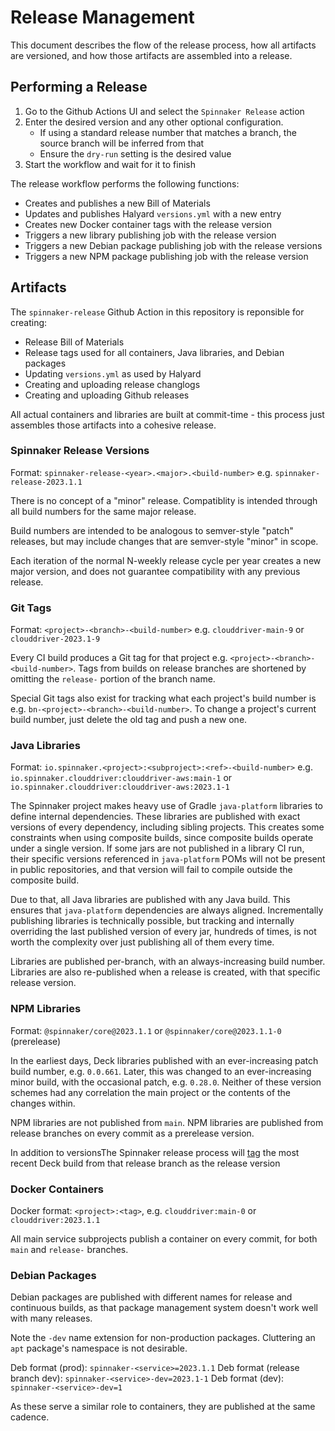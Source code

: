 # Release Management

This document describes the flow of the release process, how all artifacts are versioned, and how those artifacts are assembled into a release.



## Performing a Release

1. Go to the Github Actions UI and select the `Spinnaker Release` action
2. Enter the desired version and any other optional configuration.  
    - If using a standard release number that matches a branch, the source branch will be inferred from that
    - Ensure the `dry-run` setting is the desired value
3. Start the workflow and wait for it to finish

The release workflow performs the following functions:
- Creates and publishes a new Bill of Materials
- Updates and publishes Halyard `versions.yml` with a new entry
- Creates new Docker container tags with the release version
- Triggers a new library publishing job with the release version
- Triggers a new Debian package publishing job with the release versions
- Triggers a new NPM package publishing job with the release version

## Artifacts

The `spinnaker-release` Github Action in this repository is reponsible for creating:

- Release Bill of Materials
- Release tags used for all containers, Java libraries, and Debian packages
- Updating `versions.yml` as used by Halyard
- Creating and uploading release changlogs
- Creating and uploading Github releases

All actual containers and libraries are built at commit-time - this process just assembles those artifacts into a cohesive release.

### Spinnaker Release Versions

Format: `spinnaker-release-<year>.<major>.<build-number>` e.g. `spinnaker-release-2023.1.1` 

There is no concept of a "minor" release.  Compatiblity is intended through all build numbers for the same major release.  

Build numbers are intended to be analogous to semver-style "patch" releases, but may include changes that are semver-style "minor" in scope. 

Each iteration of the normal N-weekly release cycle per year creates a new major version, and does not guarantee compatibility with any previous release.  

### Git Tags

Format: `<project>-<branch>-<build-number>` e.g. `clouddriver-main-9` or `clouddriver-2023.1-9`

Every CI build produces a Git tag for that project e.g. `<project>-<branch>-<build-number>`.  Tags from builds on release branches are shortened by omitting the `release-` portion of the branch name.

Special Git tags also exist for tracking what each project's build number is e.g. `bn-<project>-<branch>-<build-number>`.  To change a project's current build number, just delete the old tag and push a new one.  

### Java Libraries

Format: `io.spinnaker.<project>:<subproject>:<ref>-<build-number>` e.g. `io.spinnaker.clouddriver:clouddriver-aws:main-1` or `io.spinnaker.clouddriver:clouddriver-aws:2023.1-1`

The Spinnaker project makes heavy use of Gradle `java-platform` libraries to define internal dependencies.  These libraries are published with exact versions of every dependency, including sibling projects.  This creates some constraints when using composite builds, since composite builds operate under a single version.  If some jars are not published in a library CI run, their specific versions referenced in `java-platform` POMs will not be present in public repositories, and that version will fail to compile outside the composite build.   

Due to that, all Java libraries are published with any Java build.  This ensures that `java-platform` dependencies are always aligned.  Incrementally publishing libraries is technically possible, but tracking and internally overriding the last published version of every jar, hundreds of times, is not worth the complexity over just publishing all of them every time.

Libraries are published per-branch, with an always-increasing build number.  Libraries are also re-published when a release is created, with that specific release version.

### NPM Libraries

Format: `@spinnaker/core@2023.1.1` or `@spinnaker/core@2023.1.1-0` (prerelease)

In the earliest days, Deck libraries published with an ever-increasing patch build number, e.g. `0.0.661`.  Later, this was changed to an ever-increasing minor build, with the occasional patch, e.g. `0.28.0`.  Neither of these version schemes had any correlation the main project or the contents of the changes within.  

NPM libraries are not published from `main`.  NPM libraries are published from release branches on every commit as a prerelease version.  

In addition to versionsThe Spinnaker release process will [tag](https://docs.npmjs.com/cli/v10/commands/npm-dist-tag) the most recent Deck build from that release branch as the release version

### Docker Containers

Docker format: `<project>:<tag>`, e.g. `clouddriver:main-0` or `clouddriver:2023.1.1`

All main service subprojects publish a container on every commit, for both `main` and `release-` branches.  

### Debian Packages

Debian packages are published with different names for release and continuous builds, as that package management system doesn't work well with many releases.

Note the `-dev` name extension for non-production packages.  Cluttering an `apt` package's namespace is not desirable.  

Deb format (prod): `spinnaker-<service>=2023.1.1`
Deb format (release branch dev): `spinnaker-<service>-dev=2023.1-1`
Deb format (dev): `spinnaker-<service>-dev=1`

As these serve a similar role to containers, they are published at the same cadence.  

